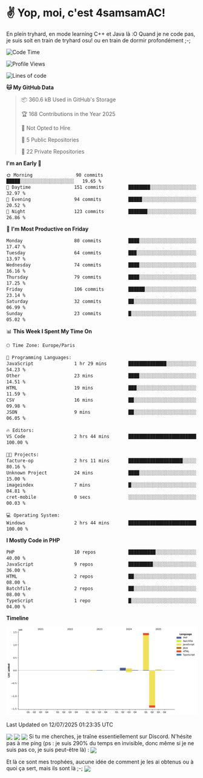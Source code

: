 # ✌ Yop, moi, c'est 4samsamAC!

En plein tryhard, en mode learning C++ et Java là :O Quand je ne code pas, je suis soit en train de tryhard osu! ou en train de dormir profondément ;-;

<!--START_SECTION:waka-->
![Code Time](http://img.shields.io/badge/Code%20Time-823%20hrs%2054%20mins-blue)

![Profile Views](http://img.shields.io/badge/Profile%20Views-22-blue)

![Lines of code](https://img.shields.io/badge/From%20Hello%20World%20I%27ve%20Written-1.7%20million%20lines%20of%20code-blue)

**🐱 My GitHub Data** 

> 📦 360.6 kB Used in GitHub's Storage 
 > 
> 🏆 168 Contributions in the Year 2025
 > 
> 🚫 Not Opted to Hire
 > 
> 📜 5 Public Repositories 
 > 
> 🔑 22 Private Repositories 
 > 
**I'm an Early 🐤** 

```text
🌞 Morning                90 commits          █████░░░░░░░░░░░░░░░░░░░░   19.65 % 
🌆 Daytime                151 commits         ████████░░░░░░░░░░░░░░░░░   32.97 % 
🌃 Evening                94 commits          █████░░░░░░░░░░░░░░░░░░░░   20.52 % 
🌙 Night                  123 commits         ███████░░░░░░░░░░░░░░░░░░   26.86 % 
```
📅 **I'm Most Productive on Friday** 

```text
Monday                   80 commits          ████░░░░░░░░░░░░░░░░░░░░░   17.47 % 
Tuesday                  64 commits          ███░░░░░░░░░░░░░░░░░░░░░░   13.97 % 
Wednesday                74 commits          ████░░░░░░░░░░░░░░░░░░░░░   16.16 % 
Thursday                 79 commits          ████░░░░░░░░░░░░░░░░░░░░░   17.25 % 
Friday                   106 commits         ██████░░░░░░░░░░░░░░░░░░░   23.14 % 
Saturday                 32 commits          ██░░░░░░░░░░░░░░░░░░░░░░░   06.99 % 
Sunday                   23 commits          █░░░░░░░░░░░░░░░░░░░░░░░░   05.02 % 
```


📊 **This Week I Spent My Time On** 

```text
🕑︎ Time Zone: Europe/Paris

💬 Programming Languages: 
JavaScript               1 hr 29 mins        ██████████████░░░░░░░░░░░   54.23 % 
Other                    23 mins             ████░░░░░░░░░░░░░░░░░░░░░   14.51 % 
HTML                     19 mins             ███░░░░░░░░░░░░░░░░░░░░░░   11.59 % 
CSV                      16 mins             ██░░░░░░░░░░░░░░░░░░░░░░░   09.98 % 
JSON                     9 mins              ██░░░░░░░░░░░░░░░░░░░░░░░   06.05 % 

🔥 Editors: 
VS Code                  2 hrs 44 mins       █████████████████████████   100.00 % 

🐱‍💻 Projects: 
facture-op               2 hrs 11 mins       ████████████████████░░░░░   80.16 % 
Unknown Project          24 mins             ████░░░░░░░░░░░░░░░░░░░░░   15.00 % 
imageindex               7 mins              █░░░░░░░░░░░░░░░░░░░░░░░░   04.81 % 
cret-mobile              0 secs              ░░░░░░░░░░░░░░░░░░░░░░░░░   00.03 % 

💻 Operating System: 
Windows                  2 hrs 44 mins       █████████████████████████   100.00 % 
```

**I Mostly Code in PHP** 

```text
PHP                      10 repos            ██████████░░░░░░░░░░░░░░░   40.00 % 
JavaScript               9 repos             █████████░░░░░░░░░░░░░░░░   36.00 % 
HTML                     2 repos             ██░░░░░░░░░░░░░░░░░░░░░░░   08.00 % 
Batchfile                2 repos             ██░░░░░░░░░░░░░░░░░░░░░░░   08.00 % 
TypeScript               1 repo              █░░░░░░░░░░░░░░░░░░░░░░░░   04.00 % 
```



**Timeline**

![Lines of Code chart](https://raw.githubusercontent.com/4samsamAC/4samsamAC/main/assets/bar_graph.png)


 Last Updated on 12/07/2025 01:23:35 UTC
<!--END_SECTION:waka-->
<img align="center" src="https://wakatime.com/share/@05e9693c-ae09-4eda-80e1-420e9727a814/cd575566-5d1a-4a1b-bd1b-7821aa98ed37.svg"/>
<img align="center" src="https://github-readme-stats.vercel.app/api?username=4samsamAC&show_icons=true&theme=midnight-purple&count_private=true"/>
<img align="center" src="https://github-readme-stats.vercel.app/api/top-langs/?username=4samsamAC&layout=compact&theme=midnight-purple&count_private=true"/>
<!-- [![Ashutosh's github activity graph](https://github-readme-activity-graph.vercel.app/graph?username=4samsamAC&bg_color=2f3640&color=00a8ff&line=82ccdd&point=00a8ff&area=true&hide_border=true)](https://github.com/ashutosh00710/github-readme-activity-graph) -->
Si tu me cherches, je traîne essentiellement sur Discord. N'hésite pas à me ping (ps : je suis 290% du temps en invisible, donc même si je ne suis pas co, je suis peut-être là) : 
<a href="discord://-/users/581625633830993961"><img align="center" src="https://discord.c99.nl/widget/theme-2/581625633830993961.png"/></a>

Et là ce sont mes trophées, aucune idée de comment je les ai obtenus ou à quoi ça sert, mais ils sont là ;-;
<img align="center" src="https://github-profile-trophy.vercel.app/?username=4samsamAC&theme=onedark"/>
